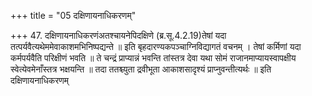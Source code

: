 +++
title = "05 दक्षिणायनाधिकरणम्"

+++
47. दक्षिणायनाधिकरणंअतश्चायनेपिदक्षिणे (ब्र.सू.4.2.19)तेषां यदा तत्पर्यवैत्यथेममेवाकाशमभिनिष्पद्यन्ते ॥ इति बृहदारण्यकपञ्चाग्निविद्यागतं वचनम् । तेषां कर्मिणां यदा कर्मपर्यवैति परिक्षीणं भवति ॥ ते चन्द्रं प्राप्यान्नं भवन्ति तांस्तत्र देवा यथा सोमं राजानमाप्यायस्वापक्षीय स्वेत्येवमेनाँस्तत्र भक्षयन्ति ॥ तदा ततश्च्युता द्रवीभूता आकाशसादृश्यं प्राप्नुवन्तीत्यर्थः ॥ इति दक्षिणायनाधिकरणम्